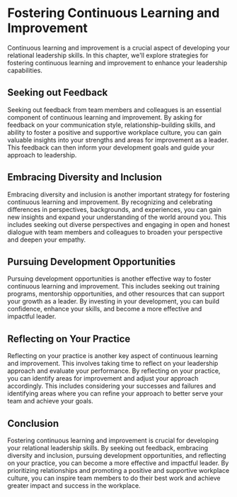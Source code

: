 Fostering Continuous Learning and Improvement
======================================================================================================

Continuous learning and improvement is a crucial aspect of developing your relational leadership skills. In this chapter, we'll explore strategies for fostering continuous learning and improvement to enhance your leadership capabilities.

Seeking out Feedback
--------------------

Seeking out feedback from team members and colleagues is an essential component of continuous learning and improvement. By asking for feedback on your communication style, relationship-building skills, and ability to foster a positive and supportive workplace culture, you can gain valuable insights into your strengths and areas for improvement as a leader. This feedback can then inform your development goals and guide your approach to leadership.

Embracing Diversity and Inclusion
---------------------------------

Embracing diversity and inclusion is another important strategy for fostering continuous learning and improvement. By recognizing and celebrating differences in perspectives, backgrounds, and experiences, you can gain new insights and expand your understanding of the world around you. This includes seeking out diverse perspectives and engaging in open and honest dialogue with team members and colleagues to broaden your perspective and deepen your empathy.

Pursuing Development Opportunities
----------------------------------

Pursuing development opportunities is another effective way to foster continuous learning and improvement. This includes seeking out training programs, mentorship opportunities, and other resources that can support your growth as a leader. By investing in your development, you can build confidence, enhance your skills, and become a more effective and impactful leader.

Reflecting on Your Practice
---------------------------

Reflecting on your practice is another key aspect of continuous learning and improvement. This involves taking time to reflect on your leadership approach and evaluate your performance. By reflecting on your practice, you can identify areas for improvement and adjust your approach accordingly. This includes considering your successes and failures and identifying areas where you can refine your approach to better serve your team and achieve your goals.

Conclusion
----------

Fostering continuous learning and improvement is crucial for developing your relational leadership skills. By seeking out feedback, embracing diversity and inclusion, pursuing development opportunities, and reflecting on your practice, you can become a more effective and impactful leader. By prioritizing relationships and promoting a positive and supportive workplace culture, you can inspire team members to do their best work and achieve greater impact and success in the workplace.
